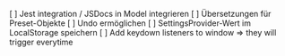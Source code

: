 [ ] Jest integration / JSDocs in Model integrieren
[ ] Übersetzungen für Preset-Objekte
[ ] Undo ermöglichen
[ ] SettingsProvider-Wert im LocalStorage speichern
[ ] Add keydown listeners to window => they will trigger everytime